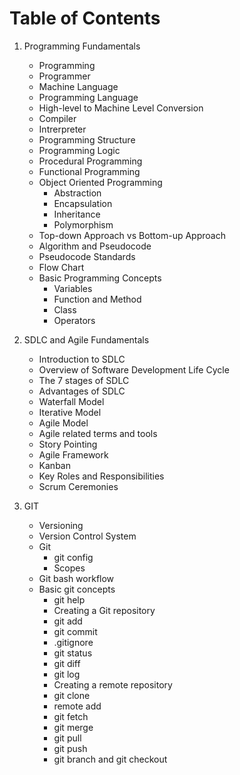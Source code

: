 # Table of Contents

1. Programming Fundamentals

    - Programming
    - Programmer
    - Machine Language
    - Programming Language
    - High-level to Machine Level Conversion
    - Compiler
    - Intrerpreter
    - Programming Structure
    - Programming Logic
    - Procedural Programming
    - Functional Programming
    - Object Oriented Programming
        - Abstraction
        - Encapsulation
        - Inheritance
        - Polymorphism
    - Top-down Approach vs Bottom-up Approach
    - Algorithm and Pseudocode
    - Pseudocode Standards
    - Flow Chart
    - Basic Programming Concepts
        - Variables
        - Function and Method
        - Class
        - Operators
2. SDLC and Agile Fundamentals

   - Introduction to SDLC
   - Overview of Software Development Life Cycle 
   - The 7 stages of SDLC
   - Advantages of SDLC
   - Waterfall Model
   - Iterative Model
   - Agile Model
   - Agile related terms and tools
   - Story Pointing
   - Agile Framework
   - Kanban
   - Key Roles and Responsibilities
   - Scrum Ceremonies
3. GIT

   - Versioning
   - Version Control System
   - Git
      - git config
      - Scopes
   - Git bash workflow 
   - Basic git concepts
      - git help
      - Creating a Git repository
      - git add
      - git commit
      - .gitignore
      - git status
      - git diff
      - git log
      - Creating a remote repository
      - git clone
      - remote add
      - git fetch
      - git merge
      - git pull
      - git push
      - git branch and git checkout

    